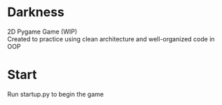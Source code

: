 # Darkness
2D Pygame Game (WIP)  
Created to practice using clean architecture and well-organized code in OOP

# Start
Run startup.py to begin the game
